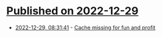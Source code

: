 # [Published on 2022-12-29](index.md)

* [2022-12-29, 08:31:41](https://lobste.rs/s/gxx4wv/cache_missing_for_fun_profit) - [Cache missing for fun and profit](http://www.daemonology.net/papers/htt.pdf)
